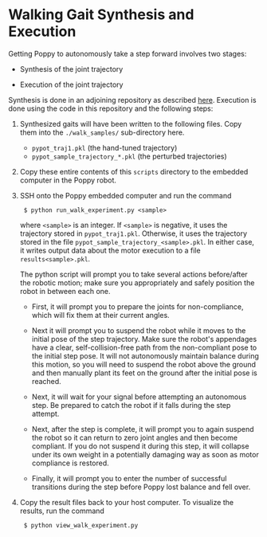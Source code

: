 # Walking Gait Synthesis and Execution

Getting Poppy to autonomously take a step forward involves two stages:

- Synthesis of the joint trajectory

- Execution of the joint trajectory

Synthesis is done in an adjoining repository as described [here](https://github.com/garrettkatz/poppy-simulations/blob/main/ergo/pybullet/tasks/walking/walk.md).  Execution is done using the code in this repository and the following steps:

1. Synthesized gaits will have been written to the following files.  Copy them into the `./walk_samples/` sub-directory here.

    - `pypot_traj1.pkl` (the hand-tuned trajectory)
    - `pypot_sample_trajectory_*.pkl` (the perturbed trajectories)

1. Copy these entire contents of this `scripts` directory to the embedded computer in the Poppy robot.

1. SSH onto the Poppy embedded computer and run the command

        $ python run_walk_experiment.py <sample>

    where `<sample>` is an integer.  If `<sample>` is negative, it uses the trajectory stored in `pypot_traj1.pkl`.  Otherwise, it uses the trajectory stored in the file `pypot_sample_trajectory_<sample>.pkl`.  In either case, it writes output data about the motor execution to a file `results<sample>.pkl`.

    The python script will prompt you to take several actions before/after the robotic motion; make sure you appropriately and safely position the robot in between each one.

    - First, it will prompt you to prepare the joints for non-compliance, which will fix them at their current angles.

    - Next it will prompt you to suspend the robot while it moves to the initial pose of the step trajectory.  Make sure the robot's appendages have a clear, self-collision-free path from the non-compliant pose to the initial step pose.  It will not autonomously maintain balance during this motion, so you will need to suspend the robot above the ground and then manually plant its feet on the ground after the initial pose is reached.

    - Next, it will wait for your signal before attempting an autonomous step.  Be prepared to catch the robot if it falls during the step attempt.

    - Next, after the step is complete, it will prompt you to again suspend the robot so it can return to zero joint angles and then become compliant.  If you do not suspend it during this step, it will collapse under its own weight in a potentially damaging way as soon as motor compliance is restored.

    - Finally, it will prompt you to enter the number of successful transitions during the step before Poppy lost balance and fell over.

1. Copy the result files back to your host computer.  To visualize the results, run the command

        $ python view_walk_experiment.py

